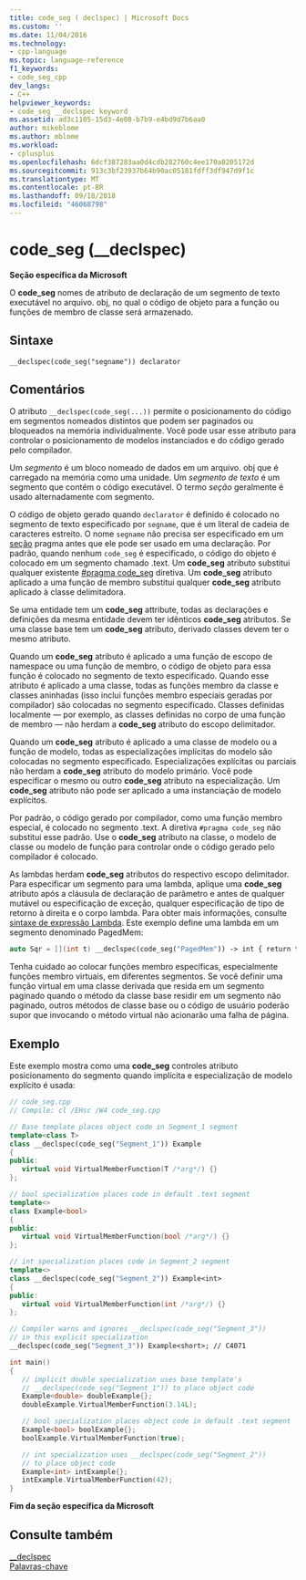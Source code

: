 ```yaml
---
title: code_seg ( declspec) | Microsoft Docs
ms.custom: ''
ms.date: 11/04/2016
ms.technology:
- cpp-language
ms.topic: language-reference
f1_keywords:
- code_seg_cpp
dev_langs:
- C++
helpviewer_keywords:
- code_seg __declspec keyword
ms.assetid: ad3c1105-15d3-4e08-b7b9-e4bd9d7b6aa0
author: mikeblome
ms.author: mblome
ms.workload:
- cplusplus
ms.openlocfilehash: 6dcf387283aa0d4cdb282760c4ee170a0205172d
ms.sourcegitcommit: 913c3bf23937b64b90ac05181fdff3df947d9f1c
ms.translationtype: MT
ms.contentlocale: pt-BR
ms.lasthandoff: 09/18/2018
ms.locfileid: "46068798"
---
```

# <a name="codeseg-declspec"></a>code_seg (__declspec)

**Seção específica da Microsoft**

O **code_seg** nomes de atributo de declaração de um segmento de texto executável no arquivo. obj, no qual o código de objeto para a função ou funções de membro de classe será armazenado.

## <a name="syntax"></a>Sintaxe

```
__declspec(code_seg("segname")) declarator
```

## <a name="remarks"></a>Comentários

O atributo `__declspec(code_seg(...))` permite o posicionamento do código em segmentos nomeados distintos que podem ser paginados ou bloqueados na memória individualmente. Você pode usar esse atributo para controlar o posicionamento de modelos instanciados e do código gerado pelo compilador.

Um *segmento* é um bloco nomeado de dados em um arquivo. obj que é carregado na memória como uma unidade. Um *segmento de texto* é um segmento que contém o código executável. O termo *seção* geralmente é usado alternadamente com segmento.

O código de objeto gerado quando `declarator` é definido é colocado no segmento de texto especificado por `segname`, que é um literal de cadeia de caracteres estreito. O nome `segname` não precisa ser especificado em um [seção](../preprocessor/section.md) pragma antes que ele pode ser usado em uma declaração. Por padrão, quando nenhum `code_seg` é especificado, o código do objeto é colocado em um segmento chamado .text. Um **code_seg** atributo substitui qualquer existente [#pragma code_seg](../preprocessor/code-seg.md) diretiva. Um **code_seg** atributo aplicado a uma função de membro substitui qualquer **code_seg** atributo aplicado à classe delimitadora.

Se uma entidade tem um **code_seg** attribute, todas as declarações e definições da mesma entidade devem ter idênticos **code_seg** atributos. Se uma classe base tem um **code_seg** atributo, derivado classes devem ter o mesmo atributo.

Quando um **code_seg** atributo é aplicado a uma função de escopo de namespace ou uma função de membro, o código de objeto para essa função é colocado no segmento de texto especificado. Quando esse atributo é aplicado a uma classe, todas as funções membro da classe e classes aninhadas (isso inclui funções membro especiais geradas por compilador) são colocadas no segmento especificado. Classes definidas localmente — por exemplo, as classes definidas no corpo de uma função de membro — não herdam a **code_seg** atributo do escopo delimitador.

Quando um **code_seg** atributo é aplicado a uma classe de modelo ou a função de modelo, todas as especializações implícitas do modelo são colocadas no segmento especificado. Especializações explícitas ou parciais não herdam a **code_seg** atributo do modelo primário. Você pode especificar o mesmo ou outro **code_seg** atributo na especialização. Um **code_seg** atributo não pode ser aplicado a uma instanciação de modelo explícitos.

Por padrão, o código gerado por compilador, como uma função membro especial, é colocado no segmento .text. A diretiva `#pragma code_seg` não substitui esse padrão. Use o **code_seg** atributo na classe, o modelo de classe ou modelo de função para controlar onde o código gerado pelo compilador é colocado.

As lambdas herdam **code_seg** atributos do respectivo escopo delimitador. Para especificar um segmento para uma lambda, aplique uma **code_seg** atributo após a cláusula de declaração de parâmetro e antes de qualquer mutável ou especificação de exceção, qualquer especificação de tipo de retorno à direita e o corpo lambda. Para obter mais informações, consulte [sintaxe de expressão Lambda](../cpp/lambda-expression-syntax.md). Este exemplo define uma lambda em um segmento denominado PagedMem:

```cpp
auto Sqr = [](int t) __declspec(code_seg("PagedMem")) -> int { return t*t; };
```

Tenha cuidado ao colocar funções membro específicas, especialmente funções membro virtuais, em diferentes segmentos. Se você definir uma função virtual em uma classe derivada que resida em um segmento paginado quando o método da classe base residir em um segmento não paginado, outros métodos de classe base ou o código de usuário poderão supor que invocando o método virtual não acionarão uma falha de página.

## <a name="example"></a>Exemplo

Este exemplo mostra como uma **code_seg** controles atributo posicionamento do segmento quando implícita e especialização de modelo explícito é usada:

```cpp
// code_seg.cpp
// Compile: cl /EHsc /W4 code_seg.cpp

// Base template places object code in Segment_1 segment
template<class T>
class __declspec(code_seg("Segment_1")) Example
{
public:
   virtual void VirtualMemberFunction(T /*arg*/) {}
};

// bool specialization places code in default .text segment
template<>
class Example<bool>
{
public:
   virtual void VirtualMemberFunction(bool /*arg*/) {}
};

// int specialization places code in Segment_2 segment
template<>
class __declspec(code_seg("Segment_2")) Example<int>
{
public:
   virtual void VirtualMemberFunction(int /*arg*/) {}
};

// Compiler warns and ignores __declspec(code_seg("Segment_3"))
// in this explicit specialization
__declspec(code_seg("Segment_3")) Example<short>; // C4071

int main()
{
   // implicit double specialization uses base template's
   // __declspec(code_seg("Segment_1")) to place object code
   Example<double> doubleExample{};
   doubleExample.VirtualMemberFunction(3.14L);

   // bool specialization places object code in default .text segment
   Example<bool> boolExample{};
   boolExample.VirtualMemberFunction(true);

   // int specialization uses __declspec(code_seg("Segment_2"))
   // to place object code
   Example<int> intExample{};
   intExample.VirtualMemberFunction(42);
}
```

**Fim da seção específica da Microsoft**

## <a name="see-also"></a>Consulte também

[__declspec](../cpp/declspec.md)<br/>
[Palavras-chave](../cpp/keywords-cpp.md)